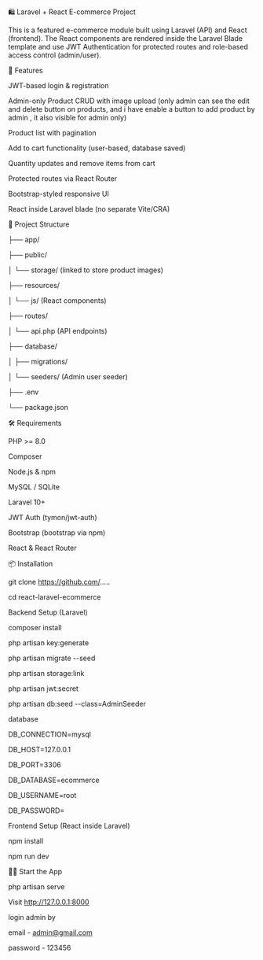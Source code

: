 
🛍️ Laravel + React E-commerce Project

This is a featured e-commerce module built using Laravel (API) and React (frontend). The React components are rendered inside the Laravel Blade template and use JWT Authentication for protected routes and role-based access control (admin/user).


🚀 Features

JWT-based login & registration

Admin-only Product CRUD with image upload (only admin can see the edit and delete button on products, and i have enable a button to add product by admin , it also visible for admin only)

Product list with pagination

Add to cart functionality (user-based, database saved)

Quantity updates and remove items from cart

Protected routes via React Router

Bootstrap-styled responsive UI

React inside Laravel blade (no separate Vite/CRA)


📂 Project Structure

├── app/

├── public/

│   └── storage/ (linked to store product images)

├── resources/

│   └── js/ (React components)

├── routes/

│   └── api.php (API endpoints)

├── database/

│   ├── migrations/

│   └── seeders/ (Admin user seeder)

├── .env

└── package.json

🛠️ Requirements

PHP >= 8.0

Composer

Node.js & npm

MySQL / SQLite

Laravel 10+

JWT Auth (tymon/jwt-auth)

Bootstrap (bootstrap via npm)

React & React Router

📦 Installation

git clone https://github.com/.....

cd react-laravel-ecommerce


Backend Setup (Laravel)

composer install

php artisan key:generate

php artisan migrate --seed

php artisan storage:link

php artisan jwt:secret

php artisan db:seed --class=AdminSeeder


database

DB_CONNECTION=mysql

DB_HOST=127.0.0.1

DB_PORT=3306

DB_DATABASE=ecommerce

DB_USERNAME=root

DB_PASSWORD=


Frontend Setup (React inside Laravel)

npm install

npm run dev


👨‍💻 Start the App

php artisan serve


Visit http://127.0.0.1:8000

login admin by 

email - admin@gmail.com

password - 123456



